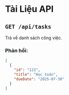# Tài Liệu API

## `GET /api/tasks`
Trả về danh sách công việc.

### Phản hồi:
```json
[
  {
    "id": "123",
    "title": "Học toán",
    "dueDate": "2025-07-30"
  }
]
